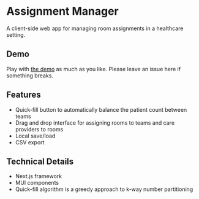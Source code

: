 # Assignment Manager
A client-side web app for managing room assignments in a healthcare setting.

## Demo
Play with [the demo](https://breakdown-builder-de4f8e84a9f8.herokuapp.com/) as much as you like. Please leave an issue here if something breaks.

## Features
- Quick-fill button to automatically balance the patient count between teams
- Drag and drop interface for assigning rooms to teams and care providers to rooms
- Local save/load
- CSV export

## Technical Details
- Next.js framework
- MUI components
- Quick-fill algorithm is a greedy approach to k-way number partitioning
